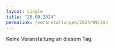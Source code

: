 ```yaml
---
layout: single
title: "28.09.2024"
permalink: /veranstaltungen/2024/09/28/
---
```


Keine Veranstaltung an diesem Tag.
